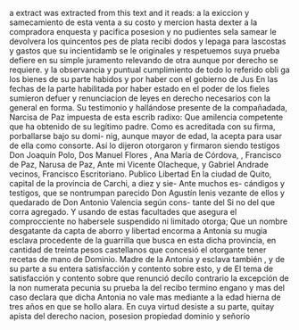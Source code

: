 a extract was extracted from this text and it reads:
a la exiccion y samecamiento de esta venta a su costo y mercion hasta
dexter a la compradora enquesta y pacifica posesion y no pudientes
sela samear le devolvera los quincentos pes de plata recibi
dodos y lepaga para lascostas y gastos que su incientidamb se le
originales y respetuemos suya prueba defiere en su simple
juramento relevando de otra aunque por derecho se requiere.
y la observancia y puntual cumplimiento de todo lo referido obli
ga los bienes de su parte habidos y por haber con el gobierno de Jus
En las fechas de la parte habilitada por haber estado en el poder de los fieles sumieron defuer y renunciacion de leyes en derecho necesarios con la general en forma. Su testimonio y hallándose presente de la compañadada, Narcisa de Paz impuesta de esta escrib
radixo: Que amilencia competente que ha obtenido de su legítimo padre. Como es acreditada con su firma, porballarse bajo su domi- nig, aunque mayor de edad, la acepta para usar de ella como consorte. Así lo dijeron otorgaron y firmaron siendo testigos
Don Joaquín Polo, Dos Manuel Flores , Ana María de Córdova, , Francisco de Paz, Narusa de Paz, Ante mi Vicente Olacheque, y Gabriel Andrade vecinos, Francisco
Escritoriano. Publico
Libertad
En la ciudad de Quito, capital de la provincia de Carchi, a diez y sie-
Ante muchos es-
cándigos y testigos, que se nontrumpan parecido Don Agustín lenis
vezante de ellos y quedarado de Don Antonio Valencia según cons-
tante del
Si no del que corra agregado. Y usando de estas facultades que asegura el comprocciente no habersele suspendido ni limitado otorga; Que un nombre desgatante da capta de aborro y libertad encorma a Antonia su mugia esclava procedente de la guarrilla
que busca en esta dicha provincia, en cantidad de treinta pesos castellanos que concesió el otorgante tener recetas de mano de Dominio. Madre de la Antonia y esclava también , y de su parte a su entera satisfacción y contento sobre esto, y de
El tema de satisfacción y contento sobre que renunció decílo contrario la excepción de la non numerata pecunia su prueba la del recibo termino engano y mas del caso declara que dicha Antonia no vale mas mediante a la edad hierna de tres años en
que se hollo alara. En cuya virtud desiste a su parte, quitay
apista del derecho nacion, posesion propiedad dominio y señorío